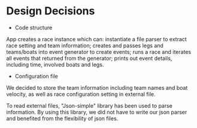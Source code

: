 # Design Decisions
- Code structure

App creates a race instance which can:
instantiate a file parser to extract race setting and team information;
creates and passes legs and teams/boats into event generator to create events;
runs a race and iterates all events that returned from the generator;
prints out event details, including time, involved boats and legs.

- Configuration file

We decided to store the team information including team names and boat velocity, as well as race configuration setting in external file.

To read external files, "Json-simple" library has been used to parse information. 
By using this library, we did not have to write our json parser and benefited from the flexibility of json files.

